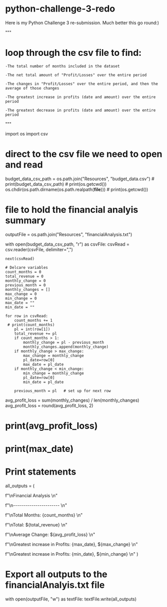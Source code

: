 # python-challenge-3-redo
Here is my Python Challenge 3 re-submission. Much better this go round:) 

"""
# loop through the csv file to find: 
    
    -The total number of months included in the dataset

    -The net total amount of "Profit/Losses" over the entire period

    -The changes in "Profit/Losses" over the entire period, and then the average of those changes

    -The greatest increase in profits (date and amount) over the entire period

    -The greatest decrease in profits (date and amount) over the entire period
"""

import os
import csv

# direct to the csv file we need to open and read 
budget_data_csv_path = os.path.join("Resources", "budget_data.csv")
    # print(budget_data_csv_path)
    # print(os.getcwd())
os.chdir(os.path.dirname(os.path.realpath(__file__)))
    # print(os.getcwd())

# file to hold the financial analyis summary 
outputFile = os.path.join("Resources", "financialAnalysis.txt")

with open(budget_data_csv_path, "r") as csvFile:
    csvRead = csv.reader(csvFile, delimiter=",")

    next(csvRead)

    # Delcare variables 
    count_months = 0
    total_revenue = 0
    monthly_change = 0
    previous_month = 0
    monthly_changes = []
    max_change = 0
    min_change = 0
    max_date = ""
    min_date = ""

    for row in csvRead:
        count_months += 1
     # print(count_months)
        pl = int(row[1])
        total_revenue += pl 
        if count_months > 1:
            monthly_change = pl - previous_month
            monthly_changes.append(monthly_change)
        if monthly_change > max_change:
            max_change = monthly_change
            pl_date=row[0]
            max_date = pl_date
        if monthly_change < min_change: 
            min_change = monthly_change
            pl_date=row[0]
            min_date = pl_date

        previous_month = pl   # set up for next row

avg_profit_loss = sum(monthly_changes) / len(monthly_changes)
avg_profit_loss = round(avg_profit_loss, 2)

# print(avg_profit_loss)
# print(max_date)

# Print statements

all_outputs = (

f"\nFinancial Analysis \n"

f"\n----------------------- \n"

f"\nTotal Months: {count_months} \n"

f"\nTotal: ${total_revenue} \n"

f"\nAverage Change: ${avg_profit_loss} \n"

f"\nGreatest increase in Profits: {max_date}, ${max_change} \n"

f"\nGreatest increase in Profits: {min_date}, ${min_change} \n"
)


# Export all outputs to the financialAnalyis.txt file
with open(outputFile, "w") as textFile:
    textFile.write(all_outputs)
